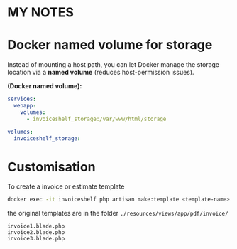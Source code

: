# MY NOTES

# Docker named volume for storage 

Instead of mounting a host path, you can let Docker manage the storage location via a **named volume** (reduces host-permission issues).

**(Docker named volume):**
```yaml
services:
  webapp:
    volumes:
      - invoiceshelf_storage:/var/www/html/storage

volumes:
  invoiceshelf_storage:
```

# Customisation
To create a invoice or estimate template 
```bash
docker exec -it invoiceshelf php artisan make:template <template-name>
```
the original templates are in the folder `./resources/views/app/pdf/invoice/`
```
invoice1.blade.php
invoice2.blade.php
invoice3.blade.php
```